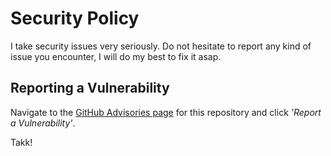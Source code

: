 # Security Policy

I take security issues very seriously. Do not hesitate to report any kind of issue you encounter, I will do my best to fix it asap.

## Reporting a Vulnerability

Navigate to the [GitHub Advisories page](https://github.com/brooks-code/jpeg-tidy/security/advisories) for this repository and click *'Report a Vulnerability'*.

Takk!
